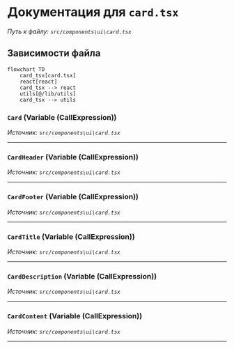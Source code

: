 # Документация для `card.tsx`

*Путь к файлу: `src/components\ui\card.tsx`*

## Зависимости файла

```mermaid
flowchart TD
    card_tsx[card.tsx]
    react[react]
    card_tsx --> react
    utils[@/lib/utils]
    card_tsx --> utils
```

### `Card` (Variable (CallExpression))

*Источник: `src/components\ui\card.tsx`*

---
### `CardHeader` (Variable (CallExpression))

*Источник: `src/components\ui\card.tsx`*

---
### `CardFooter` (Variable (CallExpression))

*Источник: `src/components\ui\card.tsx`*

---
### `CardTitle` (Variable (CallExpression))

*Источник: `src/components\ui\card.tsx`*

---
### `CardDescription` (Variable (CallExpression))

*Источник: `src/components\ui\card.tsx`*

---
### `CardContent` (Variable (CallExpression))

*Источник: `src/components\ui\card.tsx`*

---
